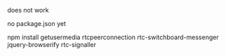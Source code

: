 does not work

no package.json yet

npm install getusermedia rtcpeerconnection rtc-switchboard-messenger jquery-browserify  rtc-signaller


